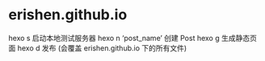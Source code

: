 # erishen.github.io

hexo s     启动本地测试服务器
hexo n    ‘post_name’ 创建 Post
hexo g     生成静态页面
hexo d     发布 (会覆盖 erishen.github.io 下的所有文件)
